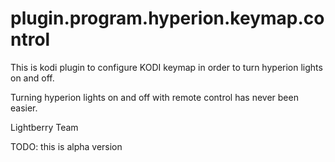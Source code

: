 # plugin.program.hyperion.keymap.control

This is kodi plugin to configure KODI keymap in order to turn hyperion lights on and off.

Turning hyperion lights on and off with remote control has never been easier.

Lightberry Team

TODO:
this is alpha version 
